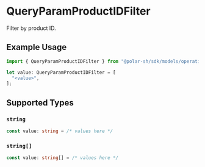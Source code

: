 # QueryParamProductIDFilter

Filter by product ID.

## Example Usage

```typescript
import { QueryParamProductIDFilter } from "@polar-sh/sdk/models/operations";

let value: QueryParamProductIDFilter = [
  "<value>",
];
```

## Supported Types

### `string`

```typescript
const value: string = /* values here */
```

### `string[]`

```typescript
const value: string[] = /* values here */
```

